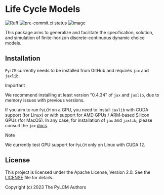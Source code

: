 # Life Cycle Models

[![Ruff](https://img.shields.io/endpoint?url=https://raw.githubusercontent.com/astral-sh/ruff/main/assets/badge/v2.json)](https://github.com/astral-sh/ruff)
[![pre-commit.ci status](https://results.pre-commit.ci/badge/github/OpenSourceEconomics/lcm/main.svg)](https://results.pre-commit.ci/latest/github/OpenSourceEconomics/lcm/main)
[![image](https://codecov.io/gh/OpenSourceEconomics/lcm/branch/main/graph/badge.svg)](https://codecov.io/gh/OpenSourceEconomics/lcm)

This package aims to generalize and facilitate the specification, solution, and
simulation of finite-horizon discrete-continuous dynamic choice models.

## Installation

`PyLCM` currently needs to be installed from GitHub and requires `jax` and `jaxlib`.

> [!IMPORTANT]
> We recommend installing at least version "0.4.34" of `jax` and `jaxlib`, due to memory
> issues with previous versions.

If you aim to run `PyLCM` on a GPU, you need to install `jaxlib` with CUDA support (for
Linux) or with support for AMD GPUs / ARM-based Silicon GPUs (for MacOS). In any case,
for installation of `jax` and `jaxlib`, please consult the `jax`
[docs](https://jax.readthedocs.io/en/latest/installation.html#supported-platforms).

> [!NOTE]
> We currently test GPU support for `PyLCM` only on Linux with CUDA 12.

## License

This project is licensed under the Apache License, Version 2.0. See the
[LICENSE](LICENSE) file for details.

Copyright (c) 2023 The PyLCM Authors

